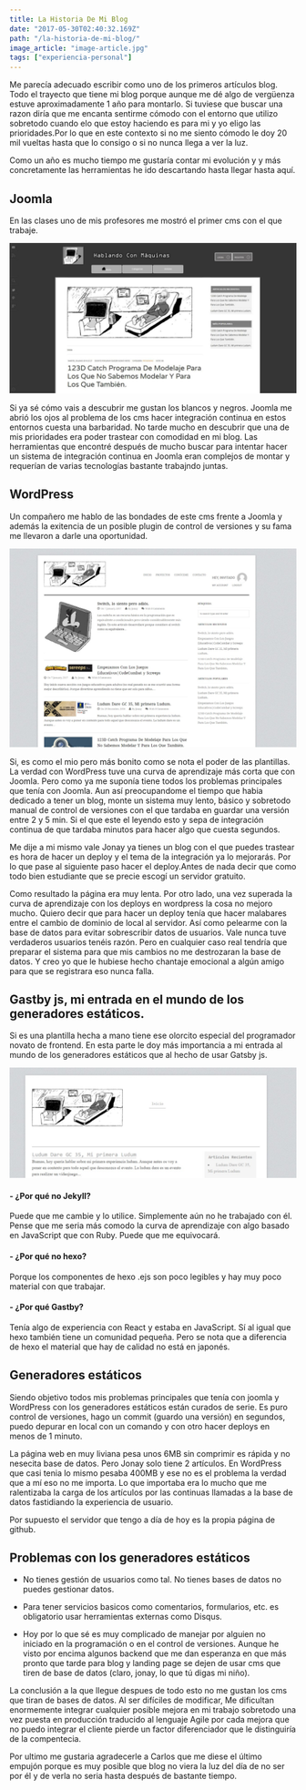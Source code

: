 ```yaml
---
title: La Historia De Mi Blog
date: "2017-05-30T02:40:32.169Z"
path: "/la-historia-de-mi-blog/"
image_article: "image-article.jpg"
tags: ["experiencia-personal"]
---
```


Me parecía adecuado escribir como uno de los primeros artículos
blog. Todo el trayecto que tiene mi blog porque aunque me dé algo
de vergüenza estuve aproximadamente 1 año para montarlo.
Si tuviese que buscar una razon diría que me encanta sentirme
cómodo con el entorno que utilizo sobretodo cuando elo que estoy
haciendo es para mi y yo eligo las prioridades.Por lo que en este contexto
si no me siento cómodo le doy 20 mil vueltas hasta que lo consigo
o si no nunca llega a ver la luz.


Como un año es mucho tiempo me gustaría contar mi evolución y
y más concretamente las herramientas he ido descartando hasta
llegar hasta aquí.


## Joomla
En las clases uno de mis profesores me mostró el primer cms con
el que trabaje.

![Joomla](joomla-version.jpg)

Si ya sé cómo vais a descubrir me gustan los blancos y
negros. Joomla me abrió los ojos al problema de los cms hacer
integración continua en estos entornos cuesta una barbaridad.
No tarde mucho en descubrir que una de mis prioridades era poder trastear
con comodidad en mi blog. Las herramientas que encontré después de
mucho buscar para intentar hacer un sistema de integración continua en Joomla
eran complejos de montar y requerían de varias tecnologías bastante trabajndo
juntas.


## WordPress
Un compañero me hablo de las bondades de este cms frente a Joomla
y además la exitencia de un posible plugin de control de versiones y su fama
me llevaron a darle una oportunidad.


![Wordpress](wordpress-version.jpg)

Si, es como el mio pero más bonito como se nota el poder de las plantillas.
La verdad con WordPress tuve una curva de aprendizaje más corta que con Joomla.
Pero como ya me suponía tiene todos los problemas principales que
tenía con Joomla. Aun así preocupandome el tiempo que habia dedicado a tener un blog,
monte un sistema muy lento, básico y sobretodo manual de control
de versiones con el que tardaba en guardar una versión entre
2 y 5 min. Si el que este el leyendo esto y sepa de integración
continua de que tardaba minutos para hacer algo que cuesta segundos.

Me dije a mi mismo vale Jonay ya tienes un blog con el que puedes
trastear es hora de hacer un deploy y el tema de la integración ya lo mejorarás.
Por lo que pase al siguiente paso hacer el deploy.Antes de nada decir que como
todo bien estudiante que se precie escogí un servidor gratuito.


 Como resultado la página era muy lenta. Por otro lado, una
 vez superada la curva de aprendizaje con los deploys en wordpress la cosa
 no mejoro mucho. Quiero decir que para hacer un deploy tenía
 que hacer malabares entre el cambio de dominio de local
 al servidor. Así como pelearme con la base de datos para
 evitar sobrescribir datos de usuarios. Vale nunca tuve
 verdaderos usuarios tenéis razón. Pero en cualquier caso real
 tendría que preparar el sistema para que mis cambios no
 me destrozaran la base de datos. Y creo yo que le hubiese
 hecho chantaje emocional a algún amigo para que se registrara
 eso nunca falla.


## Gastby js, mi entrada en el mundo de los generadores estáticos.

Si es una plantilla hecha a mano tiene ese olorcito especial
del programador novato de frontend.
En esta parte le doy más importancia a mi entrada al mundo de los generadores
estáticos que al hecho de usar Gatsby js.

![Gastby](gastby-version.jpg)


#### - ¿Por qué no Jekyll?
Puede que me cambie y lo utilice. Simplemente aún no he trabajado
 con él. Pense que me seria más comodo la
curva de aprendizaje con algo basado en JavaScript que con
Ruby. Puede que me equivocará.

#### - ¿Por qué no hexo?
Porque los componentes de hexo .ejs son poco legibles y hay muy
poco material con que trabajar.

#### - ¿Por qué Gastby?
Tenía algo de experiencia con React y estaba en JavaScript.
Sí al igual que hexo también tiene un comunidad pequeña.
Pero se nota que a diferencia de hexo el material que hay
de calidad no está en japonés.

## Generadores estáticos

Siendo objetivo todos mis problemas principales que tenía con joomla y
WordPress con los generadores estáticos están curados de serie.
Es puro control de versiones, hago un commit (guardo una
versión) en segundos, puedo depurar en local con un comando
y con otro hacer deploys en menos de 1 minuto.

La página web en muy liviana pesa unos 6MB sin comprimir es rápida
y no nesecita base de datos. Pero Jonay solo tiene 2 artículos.
En WordPress que casi tenia lo mismo pesaba 400MB y ese no es
el problema la verdad que a mí eso no me importa. Lo que importaba
era lo mucho que me ralentizaba la carga de los artículos por las
continuas llamadas a la base de datos fastidiando la experiencia de usuario.

Por supuesto el servidor que tengo a día de hoy es la propia página de github.

## Problemas con los generadores estáticos

- No tienes gestión de usuarios como tal. No tienes bases de datos no puedes
gestionar datos.

- Para tener servicios basicos como comentarios, formularios, etc.
es obligatorio usar herramientas externas como Disqus.

- Hoy por lo que sé es muy complicado de manejar por alguien no iniciado
en la programación o en el control de versiones.
Aunque he visto por encima algunos backend que me dan esperanza
en que más pronto que tarde para blog y landing page se dejen
de usar cms que tiren de base de datos (claro, jonay, lo que tú digas mi niño).


La conclusión a la que llegue despues de todo esto no me gustan los cms que
tiran de bases de datos. Al ser difíciles de modificar, Me dificultan enormemente
integrar cualquier posible mejora en mi trabajo sobretodo una vez puesta en producción
traducido al lenguaje Agile por cada mejora que no puedo integrar
el cliente pierde un factor diferenciador que le distinguiría de la compentecia.




Por ultimo me gustaria agradecerle a Carlos que me diese el último empujón porque
es muy posible que blog no viera la luz del día de
no ser por él y de verla no seria hasta después de bastante tiempo.